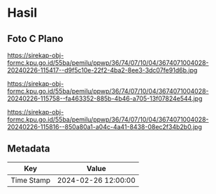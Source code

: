 # Hasil

## Foto C Plano

https://sirekap-obj-formc.kpu.go.id/55ba/pemilu/ppwp/36/74/07/10/04/3674071004028-20240226-115417--d9f5c10e-22f2-4ba2-8ee3-3dc07fe91d6b.jpg

https://sirekap-obj-formc.kpu.go.id/55ba/pemilu/ppwp/36/74/07/10/04/3674071004028-20240226-115758--fa463352-885b-4b46-a705-13f07824e544.jpg

https://sirekap-obj-formc.kpu.go.id/55ba/pemilu/ppwp/36/74/07/10/04/3674071004028-20240226-115816--850a80a1-a04c-4a41-8438-08ec2f34b2b0.jpg


## Metadata

| Key        | Value               |
| ---------- | ------------------- |
| Time Stamp | 2024-02-26 12:00:00 |



